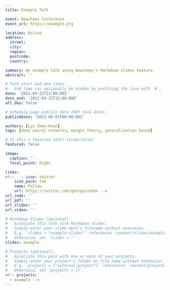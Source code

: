 ```yaml
---
title: Example Talk

event: Wowchemy Conference
event_url: https://example.org

location: Online
address:
  street: 
  city: 
  region: 
  postcode: 
  country: 

summary: An example talk using Wowchemy's Markdown slides feature.
abstract: ''

# Talk start and end times.
#   End time can optionally be hidden by prefixing the line with `#`.
date: '2022-04-22T13:00:00Z'
date_end: '2022-04-22T15:00:00Z'
all_day: false

# Schedule page publish date (NOT talk date).
publishDate: '2022-06-01T00:00:00Z'

authors: [Lyu Shen-Huan]
tags: [deep neural networks, margin theory, generalization bound]

# Is this a featured talk? (true/false)
featured: false

image:
  caption: ''
  focal_point: Right

links:
<!--   - icon: twitter
    icon_pack: fab
    name: Follow
    url: https://twitter.com/georgecushen -->
url_code: ''
url_pdf: ''
url_slides: ''
url_video: ''

# Markdown Slides (optional).
#   Associate this talk with Markdown slides.
#   Simply enter your slide deck's filename without extension.
#   E.g. `slides = "example-slides"` references `content/slides/example-slides.md`.
#   Otherwise, set `slides = ""`.
slides: example

# Projects (optional).
#   Associate this post with one or more of your projects.
#   Simply enter your project's folder or file name without extension.
#   E.g. `projects = ["internal-project"]` references `content/project/deep-learning/index.md`.
#   Otherwise, set `projects = []`.
<!-- projects:
  - example -->
---
```


<!-- {{% callout note %}}
Click on the **Slides** button above to view the built-in slides feature.
{{% /callout %}}

Slides can be added in a few ways:

- **Create** slides using Wowchemy's [_Slides_](https://wowchemy.com/docs/managing-content/#create-slides) feature and link using `slides` parameter in the front matter of the talk file
- **Upload** an existing slide deck to `static/` and link using `url_slides` parameter in the front matter of the talk file
- **Embed** your slides (e.g. Google Slides) or presentation video on this page using [shortcodes](https://wowchemy.com/docs/writing-markdown-latex/).

Further event details, including [page elements](https://wowchemy.com/docs/writing-markdown-latex/) such as image galleries, can be added to the body of this page. -->
